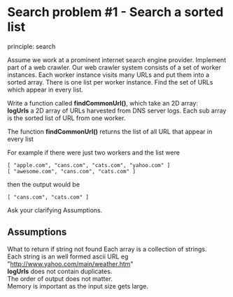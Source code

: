 # Search problem #1 - Search a sorted list

principle: search

Assume we work at a prominent internet search engine provider. Implement part of a web crawler.
Our web crawler system consists of a set of worker instances. Each worker instance visits many URLs and put them into a sorted array. 
There is one list per worker instance. 
Find the set of URLs which appear in every list.

Write a function called **findCommonUrl()**, which take an 2D array:  
**logUrls** a 2D array of URLs harvested from DNS server logs. Each sub array is the sorted list of URL from one worker.

The function **findCommonUrl()** returns the list of all URL that appear in every list

For example if there were just two workers and the list were 
```
[ "apple.com", "cans.com", "cats.com", "yahoo.com" ]
[ "awesome.com", "cans.com", "cats.com" ] 
```
then the output would be 
```
[ "cans.com", "cats.com" ] 
```




Ask your clarifying Assumptions.

## Assumptions

What to return if string not found
Each array is a collection of strings.    
Each string is an well formed ascii URL eg "http://www.yahoo.com/main/weather.htm"  
**logUrls** does not contain duplicates.  
The order of output does not matter.  
Memory is important as the input size gets large.  

